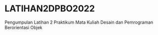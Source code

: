 # LATIHAN2DPBO2022
Pengumpulan Latihan 2 Praktikum Mata Kuliah Desain dan Pemrograman Berorientasi Objek

